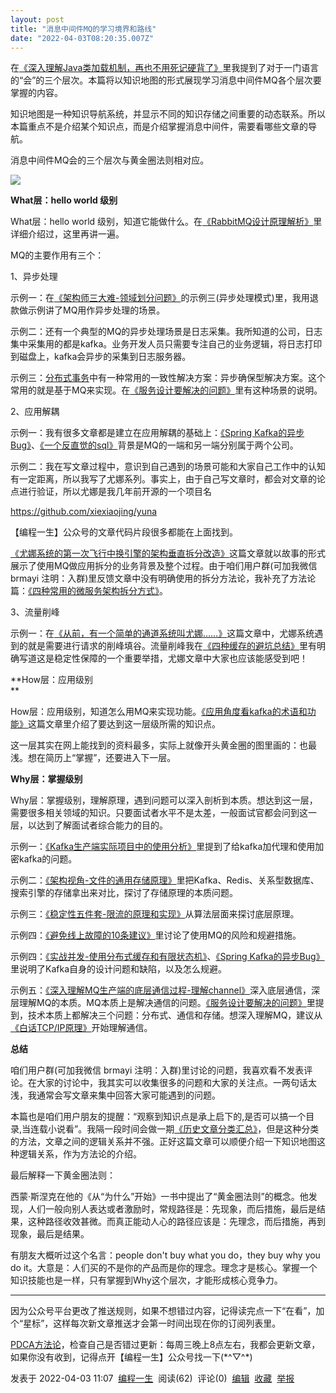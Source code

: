 ```yaml
---
layout: post
title: "消息中间件MQ的学习境界和路线"
date: "2022-04-03T08:20:35.007Z"
---
```

在[《深入理解Java类加载机制，再也不用死记硬背了》](http://mp.weixin.qq.com/s?__biz=MzUzNjAxODg4MQ==&mid=2247486853&idx=1&sn=5af0c8abed9b589d2b221bce92a76dd8&chksm=fafde72bcd8a6e3db14d1d76333954d3efbd8b6b5a204e192bf342e8327e9e3c9dc4cf93bbd4&scene=21#wechat_redirect)里我提到了对于一门语言的“会”的三个层次。本篇将以知识地图的形式展现学习消息中间件MQ各个层次要掌握的内容。

知识地图是一种知识导航系统，并显示不同的知识存储之间重要的动态联系。所以本篇重点不是介绍某个知识点，而是介绍掌握消息中间件，需要看哪些文章的导航。

消息中间件MQ会的三个层次与黄金圈法则相对应。

![](https://img2022.cnblogs.com/blog/1112728/202204/1112728-20220403110607033-1436752289.png)

**What层：hello world 级别**

What层：hello world 级别，知道它能做什么。在[《RabbitMQ设计原理解析》](http://mp.weixin.qq.com/s?__biz=MzUzNjAxODg4MQ==&mid=2247485843&idx=1&sn=ae07db807669699bc4bec807aa468a5c&chksm=fafde33dcd8a6a2b8a34483bc61771c3cf99a49a7baf46e47e770c58372808e2053f27a203e1&scene=21#wechat_redirect)里详细介绍过，这里再讲一遍。

MQ的主要作用有三个：

1、异步处理

示例一：在[《架构师三大难-领域划分问题》](http://mp.weixin.qq.com/s?__biz=MzUzNjAxODg4MQ==&mid=2247485991&idx=1&sn=98d17273c84eefb4a4ad23f749bedb4a&chksm=fafde089cd8a699f12ff60689f73e9ef8a189f3dc2dd36031ea27936863038685125ca0467f1&scene=21#wechat_redirect)的示例三(异步处理模式)里，我用退款做示例讲了MQ用作异步处理的场景。

示例二：还有一个典型的MQ的异步处理场景是日志采集。我所知道的公司，日志集中采集用的都是kafka。业务开发人员只需要专注自己的业务逻辑，将日志打印到磁盘上，kafka会异步的采集到日志服务器。

示例三：[分布式事务](http://mp.weixin.qq.com/s?__biz=MzUzNjAxODg4MQ==&mid=2247486732&idx=1&sn=523d754d7944be46985d098c82f79af2&chksm=fafde7a2cd8a6eb47d6145a8538b907b8b118b09ddb530cd57ba80feaa7b539559279debe893&scene=21#wechat_redirect)中有一种常用的一致性解决方案：异步确保型解决方案。这个常用的就是基于MQ来实现。在[《服务设计要解决的问题》](http://mp.weixin.qq.com/s?__biz=MzUzNjAxODg4MQ==&mid=2247484050&idx=1&sn=3e03ec648d7eebf88b5c857ab487c8dd&chksm=fafde83ccd8a612ac896c3e6176907d78f368a87db5cbface1a74736af72a3a1ca491293bd81&scene=21#wechat_redirect)里有这种场景的说明。

2、应用解耦

示例一：我有很多文章都是建立在应用解耦的基础上：[《Spring Kafka的异步Bug》](http://mp.weixin.qq.com/s?__biz=MzUzNjAxODg4MQ==&mid=2247486496&idx=1&sn=01d5e906b2aa16a7edfb429cc6802c95&chksm=fafde68ecd8a6f982171a8a258cec08408890d559491653e8d5a89e660dc3eff814316d0b7ce&scene=21#wechat_redirect)、[《一个反直觉的sql》](http://mp.weixin.qq.com/s?__biz=MzUzNjAxODg4MQ==&mid=2247485963&idx=1&sn=285f1bc91108e036bd4d4a1d5e1d244d&chksm=fafde0a5cd8a69b35572258dcd12f73218c3c72a7014e5c124b85078922bf5967605a4d867c4&scene=21#wechat_redirect)背景是MQ的一端和另一端分别属于两个公司。

示例二：我在写文章过程中，意识到自己遇到的场景可能和大家自己工作中的认知有一定距离，所以我写了尤娜系列。事实上，由于自己写文章时，都会对文章的论点进行验证，所以尤娜是我几年前开源的一个项目名

https://github.com/xiexiaojing/yuna

【编程一生】公众号的文章代码片段很多都能在上面找到。

[《尤娜系统的第一次飞行中换引擎的架构垂直拆分改造》](http://mp.weixin.qq.com/s?__biz=MzUzNjAxODg4MQ==&mid=2247486894&idx=1&sn=344b221975495bc6e4a2246fe3e0a848&chksm=fafde700cd8a6e16e06e78397e2eb2e229d60335d9a8760072eff23f86fc1a88c1748a271f41&scene=21#wechat_redirect)这篇文章就以故事的形式展示了使用MQ做应用拆分的业务背景及整个过程。由于咱们用户群(可加我微信 brmayi 注明：入群)里反馈文章中没有明确使用的拆分方法论，我补充了方法论篇：[《四种常用的微服务架构拆分方式》](http://mp.weixin.qq.com/s?__biz=MzUzNjAxODg4MQ==&mid=2247486924&idx=1&sn=99516d226d297fe1a19d9ee252d7672d&chksm=fafde762cd8a6e74f295ce70bed5d4cc4712688d9826bb1e70c251fff1a5757a0633e8244846&scene=21#wechat_redirect)。

3、流量削峰

示例一：在[《从前，有一个简单的通道系统叫尤娜……》](http://mp.weixin.qq.com/s?__biz=MzUzNjAxODg4MQ==&mid=2247486865&idx=1&sn=f9987cfa6e08a58f2076ce7a26bd689f&chksm=fafde73fcd8a6e294be3adff01c8b5d9149b4340899d70c48607d94c16691c8fa976938ecbf2&scene=21#wechat_redirect)这篇文章中，尤娜系统遇到的就是需要进行请求的削峰填谷。流量削峰我在[《四种缓存的避坑总结》](http://mp.weixin.qq.com/s?__biz=MzUzNjAxODg4MQ==&mid=2247485632&idx=1&sn=509f46446297501ed725d3938360b21f&chksm=fafde26ecd8a6b7812052c291fb0be2c8f6406a3564a331c9133c096795abafcb6422e802e2c&scene=21#wechat_redirect)里有明确写道这是稳定性保障的一个重要举措，尤娜文章中大家也应该能感受到吧！

**How层：应用级别  
**

How层：应用级别，知道怎么用MQ来实现功能。[《应用角度看kafka的术语和功能》](http://mp.weixin.qq.com/s?__biz=MzUzNjAxODg4MQ==&mid=2247484948&idx=1&sn=5e5e32ebde19bfb3803e697b6ddf4ef4&chksm=fafdecbacd8a65ac45ac2fabfbba02c70a9ea556e4449991b55a3cd3d9223c636af5f1edd947&scene=21#wechat_redirect)这篇文章里介绍了要达到这一层级所需的知识点。

这一层其实在网上能找到的资料最多，实际上就像开头黄金圈的图里画的：也最浅。想在简历上“掌握”，还要进入下一层。

**Why层：掌握级别**

Why层：掌握级别，理解原理，遇到问题可以深入剖析到本质。想达到这一层，需要很多相关领域的知识。只要面试者水平不是太差，一般面试官都会问到这一层，以达到了解面试者综合能力的目的。

示例一：[《Kafka生产端实际项目中的使用分析》](http://mp.weixin.qq.com/s?__biz=MzUzNjAxODg4MQ==&mid=2247485702&idx=1&sn=79563d2f2d6a3e38d19459286ac26a6f&chksm=fafde3a8cd8a6abeec857f877d8c1353f2d959871c1634bf138103a7117abd9d5598d4b7ab84&scene=21#wechat_redirect)里提到了给kafka加代理和使用加密kafka的问题。

示例二：[《架构视角-文件的通用存储原理》](http://mp.weixin.qq.com/s?__biz=MzUzNjAxODg4MQ==&mid=2247484140&idx=1&sn=1f16a6f7e564f85df87e5ab0ccc17d35&chksm=fafde842cd8a615433874385e62d9422f5fbe735b1c216199354689e27b6a22837338affe4c8&scene=21#wechat_redirect)里把Kafka、Redis、关系型数据库、搜索引擎的存储拿出来对比，探讨了存储原理的本质问题。

示例三：[《稳定性五件套-限流的原理和实现》](http://mp.weixin.qq.com/s?__biz=MzUzNjAxODg4MQ==&mid=2247485297&idx=1&sn=e7882369e07e8a1e6d3b4cc7f89e087e&chksm=fafdeddfcd8a64c90c1915187ba1a6d4ae013b5f0ccedf68459b88585c022cb26420a3d91f7c&scene=21#wechat_redirect)从算法层面来探讨底层原理。

示例四：[《避免线上故障的10条建议》](http://mp.weixin.qq.com/s?__biz=MzUzNjAxODg4MQ==&mid=2247485756&idx=1&sn=36600cc4a62d3366b8fa1796a1077061&chksm=fafde392cd8a6a84fc1219260710860c528f0e1cd29e6ac4662eab170de732aa862a23e13687&scene=21#wechat_redirect)里讨论了使用MQ的风险和规避措施。

示例四：[《实战并发-使用分布式缓存和有限状态机》](http://mp.weixin.qq.com/s?__biz=MzUzNjAxODg4MQ==&mid=2247484245&idx=1&sn=60bb5324704d43cfb0e72cb642ac4604&chksm=fafde9fbcd8a60edf8c96f162bfac9980c9623708bb03937969b25ef87eb4526d5a1f41aba26&scene=21#wechat_redirect)、[《Spring Kafka的异步Bug》](http://mp.weixin.qq.com/s?__biz=MzUzNjAxODg4MQ==&mid=2247486496&idx=1&sn=01d5e906b2aa16a7edfb429cc6802c95&chksm=fafde68ecd8a6f982171a8a258cec08408890d559491653e8d5a89e660dc3eff814316d0b7ce&scene=21#wechat_redirect)里说明了Kafka自身的设计问题和缺陷，以及怎么规避。

示例五：[《深入理解MQ生产端的底层通信过程-理解channel》](http://mp.weixin.qq.com/s?__biz=MzUzNjAxODg4MQ==&mid=2247486186&idx=1&sn=f21e17b21beb4c99cef0e076071ac859&chksm=fafde044cd8a69526aa3ec9edbe71ea5aa41de2ef236494201dc2f20701ed8abc6be1a72344f&scene=21#wechat_redirect)深入底层通信，深层理解MQ的本质。MQ本质上是解决通信的问题。[《服务设计要解决的问题》](http://mp.weixin.qq.com/s?__biz=MzUzNjAxODg4MQ==&mid=2247484050&idx=1&sn=3e03ec648d7eebf88b5c857ab487c8dd&chksm=fafde83ccd8a612ac896c3e6176907d78f368a87db5cbface1a74736af72a3a1ca491293bd81&scene=21#wechat_redirect)里提到，技术本质上都解决三个问题：分布式、通信和存储。想深入理解MQ，建议从[《白话TCP/IP原理》](http://mp.weixin.qq.com/s?__biz=MzUzNjAxODg4MQ==&mid=2247486403&idx=1&sn=9dbbda3df1deeb5f43c8b7f2cdd87b97&chksm=fafde16dcd8a687be735bf315fa50773cd61ac48f47cd1a1304c792bc1fafa31b4a3705dd9a3&scene=21#wechat_redirect)开始理解通信。

**总结**

咱们用户群(可加我微信 brmayi 注明：入群)里讨论的问题，我喜欢看不发表评论。在大家的讨论中，我其实可以收集很多的问题和大家的关注点。一两句话太浅，我通常会写文章来集中回答大家可能遇到的问题。

  
本篇也是咱们用户朋友的提醒：“观察到知识点是承上启下的,是否可以搞一个目录,当连载小说看”。我隔一段时间会做一期[《历史文章分类汇总》](http://mp.weixin.qq.com/s?__biz=MzUzNjAxODg4MQ==&mid=2247486616&idx=2&sn=71e9e7f11e688fbc105af9702e721396&chksm=fafde636cd8a6f2047382bc0adb79850d560c58bcc988d103c01d42aadb6322a90965e701c61&scene=21#wechat_redirect)，但是这种分类的方法，文章之间的逻辑关系并不强。正好这篇文章可以顺便介绍一下知识地图这种逻辑关系，作为方法论的介绍。

最后解释一下黄金圈法则：

西蒙·斯涅克在他的《从“为什么”开始》一书中提出了“黄金圈法则”的概念。他发现，人们一般向别人表达或者激励时，常规路径是：先现象，而后措施，最后是结果，这种路径收效甚微。而真正能动人心的路径应该是：先理念，而后措施，再到现象，最后是结果。

有朋友大概听过这个名言：people don't buy what you do，they buy why you do it。大意是：人们买的不是你的产品而是你的理念。理念才是核心。掌握一个知识技能也是一样，只有掌握到Why这个层次，才能形成核心竞争力。

* * *

因为公众号平台更改了推送规则，如果不想错过内容，记得读完点一下“在看”，加个“星标”，这样每次新文章推送才会第一时间出现在你的订阅列表里。

[PDCA方法论](http://mp.weixin.qq.com/s?__biz=MzUzNjAxODg4MQ==&mid=2247486113&idx=1&sn=f3623b2cf257aa37ea83768fd4325762&chksm=fafde00fcd8a691928c66f7e484ab2b7f6fa7797dc32833a7f777bb4ebde58c010750f13c118&scene=21#wechat_redirect)，检查自己是否错过更新：每周三晚上8点左右，我都会更新文章，如果你没有收到，记得点开【编程一生】公众号找一下(\*^▽^\*)

发表于 2022-04-03 11:07  [编程一生](https://www.cnblogs.com/xiexj/)  阅读(62)  评论(0)  [编辑](https://i.cnblogs.com/EditPosts.aspx?postid=16095395)  [收藏](javascript:void(0))  [举报](javascript:void(0))